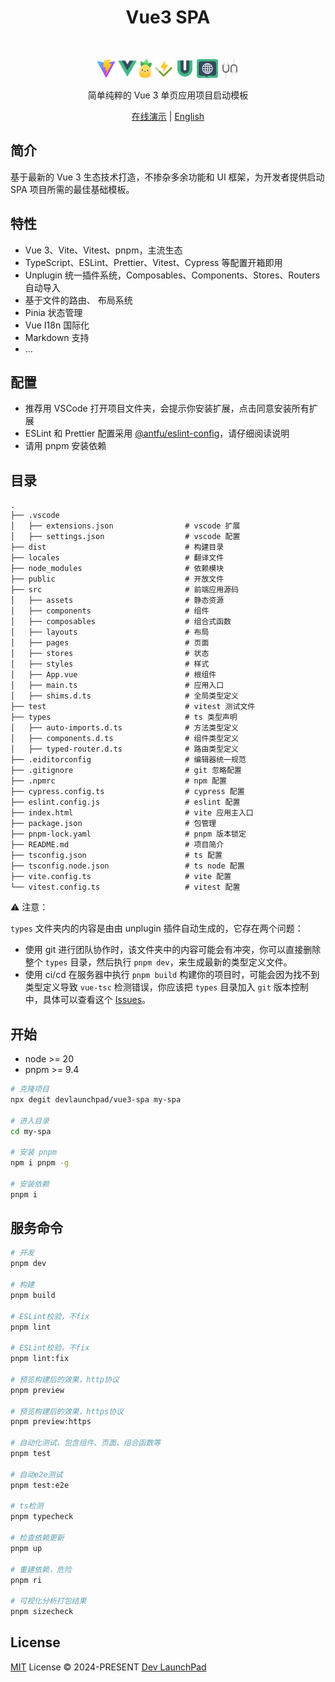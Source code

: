 <h1 align='center'>Vue3 SPA</h1>

<br>

<p align='center'>
  <a href="https://vitejs.dev/" target="_blank"><img height="30" src="./src/assets/vite.svg"/></a>
  <a href="https://vuejs.org/" target="_blank"><img height="30" src="./src/assets/vue.svg"/></a>
  <a href="https://pinia.vuejs.org/" target="_blank"><img height="30" src="./src/assets/pinia.svg"/></a>
  <a href="https://vitest.dev/" target="_blank"><img height="30" src="./src/assets/vitest.svg"/></a>
  <a href="https://vueuse.org/" target="_blank"><img height="30" src="./src/assets/vueuse.svg"/></a>
  <a href="https://vue-i18n.intlify.dev/" target="_blank"><img height="30" src="./src/assets/i18n.svg"/></a>
  <a href="https://unplugin.unjs.io/" target="_blank"><img height="30" src="./src/assets/unplugin.svg"/></a>
</p>

<p align="center">简单纯粹的 Vue 3 单页应用项目启动模板</p>

<p align='center'>
  <a href="https://vue3-spa.netlify.app/">在线演示</a> |
  <a href="https://github.com/devlaunchpad/vue3-spa/blob/main/README.md">English</a>
</p>

## 简介

基于最新的 Vue 3 生态技术打造，不掺杂多余功能和 UI 框架，为开发者提供启动 SPA 项目所需的最佳基础模板。

## 特性

- Vue 3、Vite、Vitest、pnpm，主流生态
- TypeScript、ESLint、Prettier、Vitest、Cypress 等配置开箱即用
- Unplugin 统一插件系统，Composables、Components、Stores、Routers 自动导入
- 基于文件的路由、 布局系统
- Pinia 状态管理
- Vue I18n 国际化
- Markdown 支持
- ...

## 配置

- 推荐用 VSCode 打开项目文件夹，会提示你安装扩展，点击同意安装所有扩展
- ESLint 和 Prettier 配置采用 [@antfu/eslint-config](https://github.com/antfu/eslint-config)，请仔细阅读说明
- 请用 pnpm 安装依赖

## 目录

```
.
├── .vscode
│   ├── extensions.json                # vscode 扩展
│   ├── settings.json                  # vscode 配置
├── dist                               # 构建目录
├── locales                            # 翻译文件
├── node_modules                       # 依赖模块
├── public                             # 开放文件
├── src                                # 前端应用源码
│   ├── assets                         # 静态资源
│   ├── components                     # 组件
│   ├── composables                    # 组合式函数
│   ├── layouts                        # 布局
│   ├── pages                          # 页面
│   ├── stores                         # 状态
│   ├── styles                         # 样式
│   ├── App.vue                        # 根组件
│   ├── main.ts                        # 应用入口
│   ├── shims.d.ts                     # 全局类型定义
├── test                               # vitest 测试文件
├── types                              # ts 类型声明
│   ├── auto-imports.d.ts              # 方法类型定义
│   ├── components.d.ts                # 组件类型定义
│   ├── typed-router.d.ts              # 路由类型定义
├── .eiditorconfig                     # 编辑器统一规范
├── .gitignore                         # git 忽略配置
├── .npmrc                             # npm 配置
├── cypress.config.ts                  # cypress 配置
├── eslint.config.js                   # eslint 配置
├── index.html                         # vite 应用主入口
├── package.json                       # 包管理
├── pnpm-lock.yaml                     # pnpm 版本锁定
├── README.md                          # 项目简介
├── tsconfig.json                      # ts 配置
├── tsconfig.node.json                 # ts node 配置
├── vite.config.ts                     # vite 配置
└── vitest.config.ts                   # vitest 配置
```

⚠️ 注意：

`types` 文件夹内的内容是由由 unplugin 插件自动生成的，它存在两个问题：

- 使用 git 进行团队协作时，该文件夹中的内容可能会有冲突，你可以直接删除整个 `types` 目录，然后执行 `pnpm dev`，来生成最新的类型定义文件。
- 使用 ci/cd 在服务器中执行 `pnpm build` 构建你的项目时，可能会因为找不到类型定义导致 `vue-tsc` 检测错误，你应该把 `types` 目录加入 `git` 版本控制中，具体可以查看这个 [Issues](https://github.com/unplugin/unplugin-auto-import/issues/288#issuecomment-1301691329)。

## 开始

- node >= 20
- pnpm >= 9.4

```bash
# 克隆项目
npx degit devlaunchpad/vue3-spa my-spa

# 进入目录
cd my-spa

# 安装 pnpm
npm i pnpm -g

# 安装依赖
pnpm i
```

## 服务命令

```bash
# 开发
pnpm dev

# 构建
pnpm build

# ESLint校验，不fix
pnpm lint

# ESLint校验，不fix
pnpm lint:fix

# 预览构建后的效果，http协议
pnpm preview

# 预览构建后的效果，https协议
pnpm preview:https

# 自动化测试，包含组件、页面、组合函数等
pnpm test

# 自动e2e测试
pnpm test:e2e

# ts检测
pnpm typecheck

# 检查依赖更新
pnpm up

# 重建依赖，危险
pnpm ri

# 可视化分析打包结果
pnpm sizecheck
```

## License

[MIT](./LICENSE) License &copy; 2024-PRESENT [Dev LaunchPad](https://github.com/devlaunchpad)
